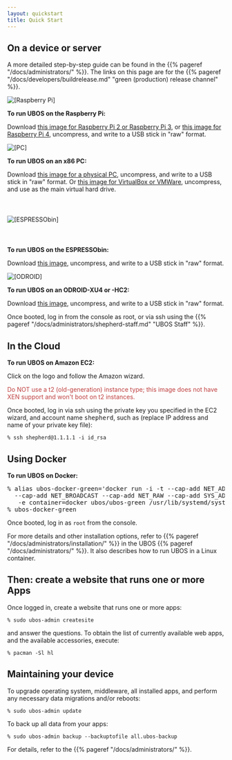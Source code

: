 ```yaml
---
layout: quickstart
title: Quick Start
---
```


## On a device or server

A more detailed step-by-step guide can be found in the {{% pageref "/docs/administrators/" %}}.
The links on this page are for the {{% pageref "/docs/developers/buildrelease.md" "green (production) release channel" %}}.

<div class="platforms">
 <div>
  <img src="/images/rpi-83x100.png" alt="[Raspberry Pi]">
  <p><b>To run UBOS on the Raspberry Pi:</b></p>
  <p>Download <a href="http://depot.ubos.net/green/armv7h/images/ubos_green_armv7h-rpi2_LATEST.img.xz">this
     image for Raspberry Pi&nbsp;2 or Raspberry Pi&nbsp;3</a>, or
     <a href="http://depot.ubos.net/green/armv7h/images/ubos_green_armv7h-rpi4_LATEST.img.xz">this
     image for Raspberry Pi&nbsp;4</a>,
     uncompress, and write to a USB stick in "raw" format.</p>
 </div>
 <div>
  <img src="/images/pc-79x100.png" alt="[PC]">
  <p><b>To run UBOS on an x86 PC:</b></p>
  <p>Download <a href="http://depot.ubos.net/green/x86_64/images/ubos_green_x86_64-pc_LATEST.img.xz">this
     image for a physical PC</a>, uncompress, and write to a USB stick in "raw" format. Or
     <a href="http://depot.ubos.net/green/x86_64/images/ubos_green_x86_64-vbox_LATEST.vmdk.xz">this
     image for VirtualBox or VMWare</a>, uncompress, and use as the main virtual hard drive.</p>
 </div>
</div>
<div class="platforms">
 <div>
  <img src="/images/espressobin-175x22.png" alt="[ESPRESSObin]" style="margin: 39px 0">
  <p><b>To run UBOS on the ESPRESSObin:</b></p>
  <p>Download <a href="http://depot.ubos.net/green/aarch64/images/ubos_green_aarch64-espressobin_LATEST.img.xz">this
     image</a>, uncompress, and write to a USB stick in "raw" format.</p>
 </div>
 <div>
  <img src="/images/hardkernel-95x100.png" alt="[ODROID]" style="">
  <p><b>To run UBOS on an ODROID-XU4 or -HC2:</b></p>
  <p>Download <a href="http://depot.ubos.net/green/armv7h/images/ubos_green_armv7h-odroid-xu3_LATEST.img.xz">this
     image</a>, uncompress, and write to a USB stick in "raw" format.</p>
 </div>
</div>

Once booted, log in from the console as root, or via ssh using the
{{% pageref "/docs/administrators/shepherd-staff.md" "UBOS Staff" %}}.

<h2>In the Cloud</h2>
<div class="platforms">
 <div>
  <p><b>To run UBOS on Amazon EC2:</b></p>
  <script id="ubos-amazon-ec2-image-green" src="/include/amazon-ec2-image-green.js"></script>
  <p>Click on the logo and follow the Amazon wizard.</p>
  <p style="color: #c04040">Do NOT use a t2 (old-generation) instance type; this image does not have XEN support
     and won't boot on t2 instances.</p>
 </div>
</div>

Once booted, log in via ssh using the private key you specified in the EC2 wizard, and
account name <tt>shepherd</tt>, such as (replace IP address and name of your private key
file):

    % ssh shepherd@1.1.1.1 -i id_rsa

<h2>Using Docker</h2>
<div class="platforms">
 <div>
  <p><b>To run UBOS on Docker:</b></p>
  <pre style="max-width: 100%">% alias ubos-docker-green='docker run -i -t --cap-add NET_ADMIN --cap-add NET_BIND_SERVICE
  --cap-add NET_BROADCAST --cap-add NET_RAW --cap-add SYS_ADMIN -v /sys/fs/cgroup:/sys/fs/cgroup:ro
   -e container=docker ubos/ubos-green /usr/lib/systemd/systemd'
% ubos-docker-green</pre>
 </div>
</div>

Once booted, log in as ``root`` from the console.

For more details and other installation options, refer to
{{% pageref "/docs/administrators/installation/" %}} in the UBOS {{% pageref "/docs/administrators/" %}}.
It also describes how to run UBOS in a Linux container.

## Then: create a website that runs one or more Apps

Once logged in, create a website that runs one or more apps:

```
% sudo ubos-admin createsite
```

and answer the questions. To obtain the list of currently available web apps,
and the available accessories, execute:

```
% pacman -Sl hl
```

## Maintaining your device

To upgrade operating system, middleware, all installed apps, and perform any
necessary data migrations and/or reboots:

```
% sudo ubos-admin update
```

To back up all data from your apps:

```
% sudo ubos-admin backup --backuptofile all.ubos-backup
```

For details, refer to the {{% pageref "/docs/administrators/" %}}.
